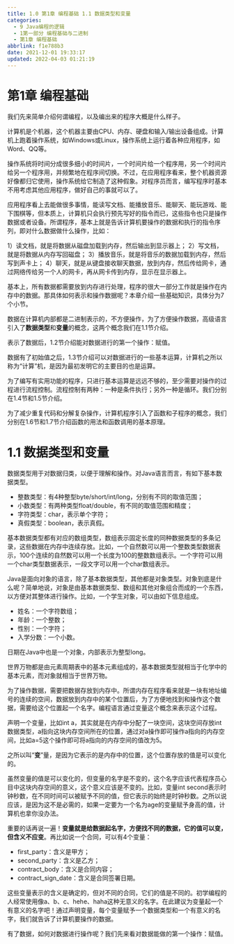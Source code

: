 ```yaml
---
title: 1.0 第1章 编程基础 1.1 数据类型和变量
categories: 
  - 9 Java编程的逻辑
  - 1第一部分 编程基础与二进制
  - 第1章 编程基础
abbrlink: f1e788b3
date: 2021-12-01 19:33:17
updated: 2022-04-03 01:21:19
---
```

# 第1章 编程基础
我们先来简单介绍何谓编程，以及编出来的程序大概是什么样子。

计算机是个机器，这个机器主要由CPU、内存、硬盘和输入/输出设备组成。计算机上跑着操作系统，如Windows或Linux，操作系统上运行着各种应用程序，如Word、QQ等。

操作系统将时间分成很多细小的时间片，一个时间片给一个程序用，另一个时间片给另一个程序用，并频繁地在程序间切换。不过，在应用程序看来，整个机器资源好像都归它使用，操作系统给它制造了这种假象。对程序员而言，编写程序时基本不用考虑其他应用程序，做好自己的事就可以了。

应用程序看上去能做很多事情，能读写文档、能播放音乐、能聊天、能玩游戏、能下围棋等，但本质上，计算机只会执行预先写好的指令而已，这些指令也只是操作数据或者设备。所谓程序，基本上就是告诉计算机要操作的数据和执行的指令序列，即对什么数据做什么操作，比如：

1）读文档，就是将数据从磁盘加载到内存，然后输出到显示器上；
2）写文档，就是将数据从内存写回磁盘；
3）播放音乐，就是将音乐的数据加载到内存，然后写到声卡上；
4）聊天，就是从键盘接收聊天数据，放到内存，然后传给网卡，通过网络传给另一个人的网卡，再从网卡传到内存，显示在显示器上。

基本上，所有数据都需要放到内存进行处理，程序的很大一部分工作就是操作在内存中的数据。那具体如何表示和操作数据呢？本章介绍一些基础知识，具体分为7个小节。

数据在计算机内部都是二进制表示的，不方便操作，为了方便操作数据，高级语言引入了**数据类型**和**变量**的概念，这两个概念我们在1.1节介绍。

表示了数据后，1.2节介绍能对数据进行的第一个操作：赋值。

数据有了初始值之后，1.3节介绍可以对数据进行的一些基本运算，计算机之所以称为“计算”机，是因为最初发明它的主要目的也是运算。

为了编写有实用功能的程序，只进行基本运算是远远不够的，至少需要对操作的过程进行流程控制。流程控制有两种：一种是条件执行；另外一种是循环。我们分别在1.4节和1.5节介绍。

为了减少重复代码和分解复杂操作，计算机程序引入了函数和子程序的概念，我们分别在1.6节和1.7节介绍函数的用法和函数调用的基本原理。

# 1.1 数据类型和变量
数据类型用于对数据归类，以便于理解和操作。对Java语言而言，有如下基本数据类型。
- 整数类型：有4种整型byte/short/int/long，分别有不同的取值范围；
- 小数类型：有两种类型float/double，有不同的取值范围和精度；
- 字符类型：char，表示单个字符；
- 真假类型：boolean，表示真假。

基本数据类型都有对应的数组类型，数组表示固定长度的同种数据类型的多条记录，这些数据在内存中连续存放。比如，一个自然数可以用一个整数类型数据表示，100个连续的自然数可以用一个长度为100的整数数组表示。一个字符可以用一个char类型数据表示，一段文字可以用一个char数组表示。

Java是面向对象的语言，除了基本数据类型，其他都是对象类型。对象到底是什么呢？简单地说，对象是由基本数据类型、数组和其他对象组合而成的一个东西，以方便对其整体进行操作。比如，一个学生对象，可以由如下信息组成。

- 姓名：一个字符数组；
- 年龄：一个整数；
- 性别：一个字符；
- 入学分数：一个小数。

日期在Java中也是一个对象，内部表示为整型long。

世界万物都是由元素周期表中的基本元素组成的，基本数据类型就相当于化学中的基本元素，而对象就相当于世界万物。

为了操作数据，需要把数据存放到内存中。所谓内存在程序看来就是一块有地址编号的连续的空间，数据放到内存中的某个位置后，为了方便地找到和操作这个数据，需要给这个位置起一个名字。编程语言通过变量这个概念来表示这个过程。

声明一个变量，比如int a，其实就是在内存中分配了一块空间，这块空间存放int数据类型，a指向这块内存空间所在的位置，通过对a操作即可操作a指向的内存空间，比如a=5这个操作即可将a指向的内存空间的值改为5。

之所以叫“**变**”量，是因为它表示的是内存中的位置，这个位置存放的值是可以变化的。

虽然变量的值是可以变化的，但变量的名字是不变的，这个名字应该代表程序员心目中这块内存空间的意义，这个意义应该是不变的。比如，变量int second表示时钟秒数，在不同时间可以被赋予不同的值，但它表示的始终是时钟秒数。之所以说应该，是因为这不是必需的，如果一定要为一个名为age的变量赋予身高的值，计算机也拿你没办法。

重要的话再说一遍！**变量就是给数据起名字，方便找不同的数据，它的值可以变，但含义不应变**。再比如说一个合同，可以有4个变量：
- first_party：含义是甲方；
- second_party：含义是乙方；
- contract_body：含义是合同内容；
- contract_sign_date：含义是合同签署日期。

这些变量表示的含义是确定的，但对不同的合同，它们的值是不同的。初学编程的人经常使用像a、b、c、hehe、haha这种无意义的名字。在此建议为变量起一个有意义的名字吧！通过声明变量，每个变量赋予一个数据类型和一个有意义的名字，我们就告诉了计算机要操作的数据。

有了数据，如何对数据进行操作呢？我们先来看对数据能做的第一个操作：赋值。
